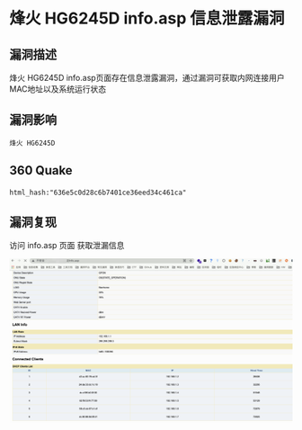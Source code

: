 # 烽火 HG6245D info.asp 信息泄露漏洞

## 漏洞描述

烽火 HG6245D info.asp页面存在信息泄露漏洞，通过漏洞可获取内网连接用户MAC地址以及系统运行状态

## 漏洞影响

```
烽火 HG6245D 
```

## 360 Quake

```
html_hash:"636e5c0d28c6b7401ce36eed34c461ca"
```

## 漏洞复现

访问 info.asp 页面 获取泄漏信息

![img](images/202202162250206.png)
